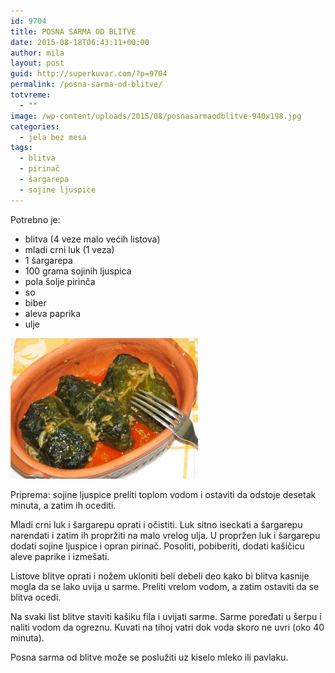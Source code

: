 ```yaml
---
id: 9704
title: POSNA SARMA OD BLITVE
date: 2015-08-18T06:43:11+00:00
author: mila
layout: post
guid: http://superkuvar.com/?p=9704
permalink: /posna-sarma-od-blitve/
totvreme:
  - ""
image: /wp-content/uploads/2015/08/posnasarmaodblitve-940x198.jpg
categories:
  - jela bez mesa
tags:
  - blitva
  - pirinač
  - šargarepa
  - sojine ljuspice
---
```

Potrebno je:  
* blitva (4 veze malo većih listova)  
* mladi crni luk (1 veza)  
* 1 šargarepa  
* 100 grama sojinih ljuspica  
* pola šolje pirinča  
* so  
* biber  
* aleva paprika  
* ulje

[<img class="alignnone size-medium wp-image-9705" src="/wp-content/uploads/2015/08/posnasarmaodblitve-300x225.jpg" alt="posnasarmaodblitve" width="300" height="225" />](/wp-content/uploads/2015/08/posnasarmaodblitve-e1439879595600.jpg)

Priprema: sojine ljuspice preliti toplom vodom i ostaviti da odstoje desetak minuta, a zatim ih ocediti.

Mladi crni luk i šargarepu oprati i očistiti. Luk sitno iseckati a šargarepu narendati i zatim ih propržiti na malo vrelog ulja. U propržen luk i šargarepu dodati sojine ljuspice i opran pirinač. Posoliti, pobiberiti, dodati kašičicu aleve paprike i izmešati.

Listove blitve oprati i nožem ukloniti beli debeli deo kako bi blitva kasnije mogla da se lako uvija u sarme. Preliti vrelom vodom, a zatim ostaviti da se blitva ocedi.

Na svaki list blitve staviti kašiku fila i uvijati sarme. Sarme poređati u šerpu i naliti vodom da ogreznu. Kuvati na tihoj vatri dok voda skoro ne uvri (oko 40 minuta).

Posna sarma od blitve može se poslužiti uz kiselo mleko ili pavlaku.